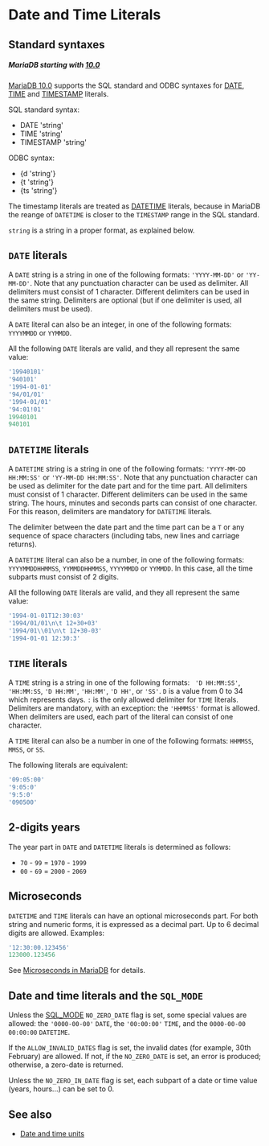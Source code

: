 # Date and Time Literals

## Standard syntaxes

##### MariaDB starting with [10.0](/kb/en/what-is-mariadb-100/)

[MariaDB 10.0](/kb/en/what-is-mariadb-100/) supports the SQL standard and ODBC syntaxes for [DATE](/columns-storage-engines-and-plugins/data-types/date-and-time-data-types/date), [TIME](/columns-storage-engines-and-plugins/data-types/date-and-time-data-types/time) and [TIMESTAMP](/columns-storage-engines-and-plugins/data-types/date-and-time-data-types/timestamp) literals.

SQL standard syntax:

- DATE 'string'
- TIME 'string'
- TIMESTAMP 'string'

ODBC syntax:

- {d 'string'}
- {t 'string'}
- {ts 'string'}

The timestamp literals are treated as [DATETIME](/columns-storage-engines-and-plugins/data-types/date-and-time-data-types/datetime) literals, because in MariaDB the reange of `DATETIME` is closer to the `TIMESTAMP` range in the SQL standard.

`string` is a string in a proper format, as explained below.

## `DATE` literals

A `DATE` string is a string in one of the following formats: `'YYYY-MM-DD'` or `'YY-MM-DD'`. Note that any punctuation character can be used as delimiter. All delimiters must consist of 1 character. Different delimiters can be used in the same string. Delimiters are optional (but if one delimiter is used, all delimiters must be used).

A `DATE` literal can also be an integer, in one of the following formats: `YYYYMMDD` or `YYMMDD`.

All the following `DATE` literals are valid, and they all represent the same value:

```sql
'19940101'
'940101'
'1994-01-01'
'94/01/01'
'1994-01/01'
'94:01!01'
19940101
940101
```

## `DATETIME` literals

A `DATETIME` string is a string in one of the following formats: `'YYYY-MM-DD HH:MM:SS'` or `'YY-MM-DD HH:MM:SS'`. Note that any punctuation character can be used as delimiter for the date part and for the time part. All delimiters must consist of 1 character. Different delimiters can be used in the same string. The hours, minutes and seconds parts can consist of one character. For this reason, delimiters are mandatory for `DATETIME` literals.

The delimiter between the date part and the time part can be a `T` or any sequence of space characters (including tabs, new lines and carriage returns).

A `DATETIME` literal can also be a number, in one of the following formats: `YYYYMMDDHHMMSS`, `YYMMDDHHMMSS`, `YYYYMMDD` or `YYMMDD`. In this case, all the time subparts must consist of 2 digits.

All the following `DATE` literals are valid, and they all represent the same value:

```sql
'1994-01-01T12:30:03'
'1994/01/01\n\t 12+30+03'
'1994/01\\01\n\t 12+30-03'
'1994-01-01 12:30:3'
```

## `TIME` literals

A `TIME` string is a string in one of the following formats: ` 'D HH:MM:SS'`, `'HH:MM:SS`, `'D HH:MM'`, `'HH:MM'`, `'D HH'`, or `'SS'`. `D` is a value from 0 to 34 which represents days. `:` is the only allowed delimiter for `TIME` literals. Delimiters are mandatory, with an exception: the `'HHMMSS'` format is allowed. When delimiters are used, each part of the literal can consist of one character.

A `TIME` literal can also be a number in one of the following formats: `HHMMSS`, `MMSS`, or `SS`.

The following literals are equivalent:

```sql
'09:05:00'
'9:05:0'
'9:5:0'
'090500'
```

## 2-digits years

The year part in `DATE` and `DATETIME` literals is determined as follows:

- `70` - `99` = `1970` - `1999`
- `00` - `69` = `2000` - `2069`

## Microseconds

`DATETIME` and `TIME` literals can have an optional microseconds part. For both string and numeric forms, it is expressed as a decimal part. Up to 6 decimal digits are allowed. Examples:

```sql
'12:30:00.123456'
123000.123456
```

See [Microseconds in MariaDB](/built-in-functions/date-time-functions/microseconds-in-mariadb) for details.

## Date and time literals and the `SQL_MODE`

Unless the [SQL_MODE](/mariadb-administration/variables-and-modes/sql-mode) `NO_ZERO_DATE` flag is set, some special values are allowed: the `'0000-00-00'` `DATE`, the `'00:00:00'` `TIME`, and the `0000-00-00 00:00:00` `DATETIME`.

If the `ALLOW_INVALID_DATES` flag is set, the invalid dates (for example, 30th February) are allowed. If not, if the `NO_ZERO_DATE` is set, an error is produced; otherwise, a zero-date is returned.

Unless the `NO_ZERO_IN_DATE` flag is set, each subpart of a date or time value (years, hours...) can be set to 0.

## See also

- [Date and time units](/built-in-functions/date-time-functions/date-and-time-units)